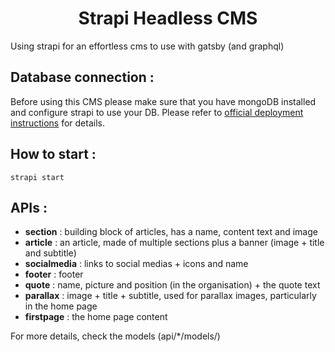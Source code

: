 

<h1 align="center">
  Strapi Headless CMS
</h1>

Using strapi for an effortless cms to use with gatsby (and graphql)

## Database connection :
Before using this CMS please make sure that you have mongoDB installed and configure strapi to use your DB.
Please refer to [official deployment instructions](https://strapi.io/documentation/3.0.0-alpha.x/guides/deployment.html) for details.

## How to start : 

    strapi start


## APIs : 
* **section** : building block of articles, has a name, content text and image
* **article** : an article, made of multiple sections plus a banner (image + title and subtitle)
* **socialmedia** : links to social medias + icons and name
* **footer** : footer
* **quote** : name, picture and position (in the organisation) + the quote text
* **parallax** : image + title + subtitle, used for parallax images, particularly in the home page
* **firstpage** : the home page content

For more details, check the models (api/*/models/)

